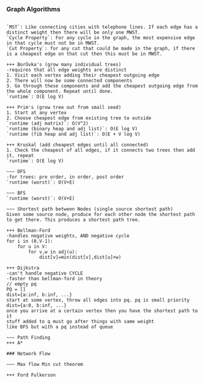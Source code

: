 ### Graph Algorithms

~~~ Minimum Spanning Tree (MST, MWST)

`MST`: Like connecting cities with telephone lines. If each edge has a distinct weight then there will be only one MWST.
`Cycle Property`: For any cycle in the graph, the most expensive edge in that cycle must not be in MWST.
`Cut Property`: for any cut that could be made in the graph, if there is a cheapest edge on that cut then this must be in MWST.

+++ Borůvka's (grow many individual trees)
-requires that all edge weights are distinct
1. Visit each vertex adding their cheapest outgoing edge
2. There will now be some connected components
3. Go through these components and add the cheapest outgoing edge from the whole component. Repeat until done.
`runtime`: O(E log V)

+++ Prim's (grow tree out from small seed)
1. Start at any vertex
2. Choose cheapest edge from existing tree to outside
`runtime (adj matrix)`: O(V^2)
`runtime (binary heap and adj list)`: O(E log V)
`runtime (fib heap and adj list)`: O(E + V log V)

+++ Kruskal (add cheapest edges until all connected)
1. Check the cheapest of all edges, if it connects two trees then add it, repeat
`runtime`: O(E log V)

~~~ DFS
-for trees: pre order, in order, post order
`runtime (worst)`: O(V+E)

~~~ BFS
`runtime (worst)`: O(V+E)

~~~ Shortest path between Nodes (single source shortest path)
Given some source node, produce for each other node the shortest path to get there. This produces a shortest path tree.

+++ Bellman-Ford
-handles negative weights, AND negative cycle
for i in (0,V-1):
    for u in V:
        for v,w in adj(u):
            dist[v]=min(dist[v],dist[u]+w)

+++ Dijkstra
-can't handle negative CYCLE
-faster than bellman-ford in theory
// empty pq
PQ = []
dist={a:inf, b:inf, ...}
start at some vertex, throw all edges into pq. pq is small priority
dist={a:0, b:inf, ...}
once you arrive at a certain vertex then you have the shortest path to it
stuff added to q must go after things with same weight
like BFS but with a pq instead of queue

~~~ Path Finding
+++ A*

### Network Flow

~~~ Max flow Min cut theorem

+++ Ford Fulkerson
